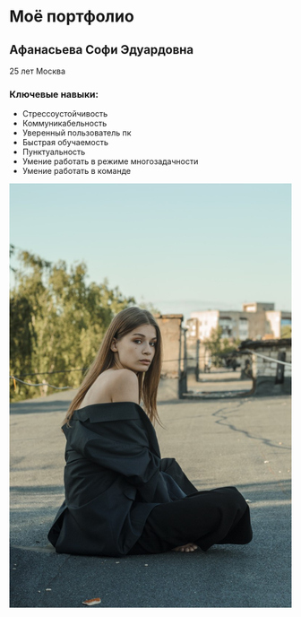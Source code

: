 # Моё портфолио

## Афанасьева Софи Эдуардовна 
25 лет
Москва

### Ключевые навыки:
- Стрессоустойчивость
- Коммуникабельность
- Уверенный пользователь пк
- Быстрая обучаемость
- Пунктуальность
- Умение работать в режиме многозадачности
- Умение работать в команде


![Alt text](image.png)